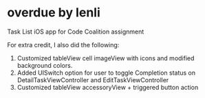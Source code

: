 
 overdue by lenli
==================

Task List iOS app for Code Coalition assignment

For extra credit, I also did the following:

1)  Customized tableView cell imageView with icons and modified background colors.<br>
2)  Added UISwitch option for user to toggle Completion status on DetailTaskViewController and EditTaskViewController<br>
3)  Customized tableView accessoryView + triggered button action<br>

